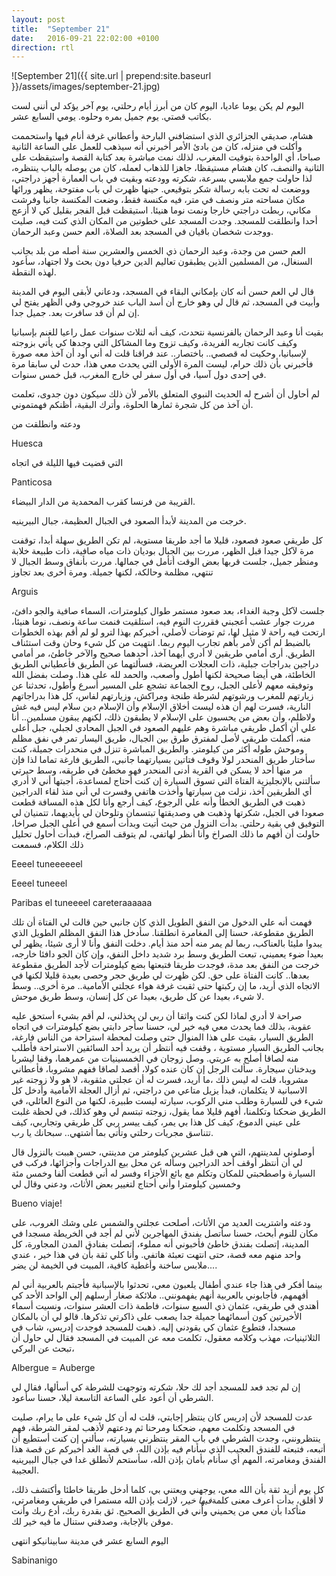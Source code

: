 ```yaml
---
layout: post
title:  "September 21"
date:   2016-09-21 22:02:00 +0100
direction: rtl
---
```


![September 21]({{ site.url | prepend:site.baseurl }}/assets/images/september-21.jpg)

اليوم لم يكن يوما عاديا، اليوم كان من أبرز أيام رحلتي، يوم آخر يؤكد لي أنني لست بكاتب قصتي. يوم جميل بمره وحلوه. يومي السابع عشر.

هشام، صديقي الجزائري الذي استضافني البارحة وأعطاني غرفة أنام فيها واستحممت وأكلت في منزله، كان من بادئ الأمر أخبرني أنه سيذهب للعمل على الساعة الثانية صباحا، أي الواحدة بتوقيت المغرب، لذلك نمت مباشرة بعد كتابة القصة واستيقظت على الثانية والنصف، كان هشام مستيقظا، جاهزا للذهاب لعمله، كان من يوصله بالباب ينتظره، لذا حاولت جمع ملابسي بسرعة، شكرته وودعته وبقيت في باب العمارة أجهز دراجتي، ووضعت له تحت بابه رسالة شكر بتوقيعي. حينها ظهرت لي باب مفتوحة، يظهر ورائها مكان مساحته متر ونصف في متر، فيه مكنسة فقط، وضعت المكنسة جانبا وفرشت مكاني، ربطت دراجتي خارجا ونمت نوما هنيئا. استيقظت قبل الفجر بقليل كي لا أزعج أحدا وانطلقت للمسجد. وجدت المسجد على خطوتين من المكان الذي كنت فيه، صليت ووجدت شخصان باقيان في المسجد بعد الصلاة، العم حسن وعبد الرحمان.

العم حسن من وجدة، وعبد الرحمان ذي الخمس والعشرين سنة أصله من بلد بجانب السنغال، من المسلمين الذين يطبقون تعاليم الدين حرفيا دون بحث ولا اجتهاد، سأعود لهذه النقطة.

قال لي العم حسن أنه كان بإمكاني البقاء في المسجد، ودعاني لأبقى اليوم في المدينة وأبيت في المسجد، ثم قال لي وهو خارج أن أسد الباب عند خروجي وفي الظهر يفتح لي إن لم أن قد سافرت بعد. جميل جدا.

بقيت أنا وعبد الرحمان بالفرنسية نتحدث، كيف أنه لثلاث سنوات عمل راعيا للغنم بإسبانيا وكيف كانت تجاربه الفريدة، وكيف تزوج وما المشاكل التي وجدها كي يأتي بزوجته لإسبانيا، وحكيت له قصصي.. باختصار.. عند فراقنا قلت له أني أود أن آخذ معه صورة فأخبرني بأن ذلك حرام، ليست المرة الأولى التي يحدث معي هذا، حدث لي سابقا مرة في إحدى دول آسيا، في أول سفر لي خارج المغرب، قبل خمس سنوات.

لم أحاول أن أشرح له الحديث النبوي المتعلق بالأمر لأن ذلك سيكون دون جدوى، تعلمت أن آخذ من كل شجرة ثمارها الحلوة، وأترك البقية، أظنكم فهمتموني.

ودعته وانطلقت من

Huesca

التي قضيت فيها الليلة في اتجاه

Panticosa

القريبة من فرنسا كقرب المحمدية من الدار البيضاء.

خرجت من المدينة لأبدأ الصعود في الجبال العظيمة، جبال البيرينيه.

كل طريقي صعود فصعود، قليلا ما أجد طريقا مستوية، لم تكن الطريق سهلة أبدا، توقفت مرة لآكل جيدا قبل الظهر، مررت بين الجبال بوديان ذات مياه صافية، ذات طبيعة خلابة ومنظر جميل، جلست قربها بعض الوقت أتأمل في جمالها. مررت بأنفاق وسط الجبال لا تنتهي، مظلمة وحالكة، لكنها جميلة. ومرة أخرى بعد تجاوز

Arguis

جلست لآكل وجبة الغداء، بعد صعود مستمر طوال كيلومترات، السماء صافية والجو دافئ، مررت جوار عشب أعجبني فقررت النوم فيه، استلقيت فنمت ساعة ونصف، نوما هنيئا، ارتحت فيه راحة لا مثيل لها، ثم توضأت لأصلي، أخبركم بهذا لترو لو لم أقم بهذه الخطوات بالضبط لم أكن لأمر بأهم تجارب اليوم ربما. انتهيت من كل شيء وحان وقت استئناف الطريق. أرى أمامي طريقين لا أدري أيهما آخذ، أحدهما صحيح والآخر خاطئ، مر أمامي دراجين بدراجات جبلية، ذات العجلات العريضة، فسألتهما عن الطريق فأعطياني الطريق الخاطئة، هي أيضا صحيحة لكنها أطول وأصعب، والحمد لله على هذا. وصلت بفضل الله وتوفيقه معهم لأعلى الجبل، روح الجماعة تشجع على المسير أسرع وأطول، تحدثنا عن زيارتهم للمغرب ورشوتهم لشرطة طنجة ومراكش، وزيارتهم لفاس، كل هذا بدراجاتهم النارية، فسرت لهم أن هذه ليست أخلاق الإسلام وأن الإسلام دين سلام ليس فيه غش ولاظلم، وأن بعض من يحسبون على الإسلام لا يطبقون ذلك، لكنهم يبقون مسلمين.. أنا علي أن أكمل طريقي مباشرة وهم عليهم الصعود في الجبل المحادي لجبلي، جبل أعلى منه، أكملت طريقي لأصل لمفترق طرق بين الجبال، طريق اليسار تمر في نفق مظلم وموحش طوله أكثر من كيلومتر. والطريق المباشرة تنزل في منحدرات جميلة، كنت سأختار طريق المنحدر لولا وقوف فتاتين بسيارتهما جانبي، الطريق فارغة تماما لذا فإن مر منها أحد لا يسكن في القرية أدنى المنحدر فهو مخطئ في طريقه، وسط حيرتي سألتني بالإنجليزية الفتاة التي تسوق السيارة إن كنت أحتاج لمساعدة، أجبتها أني لا أدري أي الطريقين آخذ، نزلت من سيارتها وأخذت هاتفي وفسرت لي أني منذ لقاء الدراجين ذهبت في الطريق الخطأ وأنه علي الرجوع، كيف أرجع وأنا لكل هذه المسافة قطعت صعودا في الجبل، شكرتها وذهبت هي وصديقتها تبتسمان وتلوحان لي بأيديهما، تتمنيان لي التوفيق في بقية رحلتي. بدأت النزول من حيث أتيت وبدأت أسمع في أعلى الجبل صراخا، حاولت أن أفهم ما ذلك الصراخ وأنا أنظر لهاتفي، لم يتوقف الصراخ، فبدأت أحاول تحليل ذلك الكلام، فسمعت

Eeeel tuneeeeeel

Eeeel tuneeel

Paribas el tuneeeel careteraaaaaa

فهمت أنه علي الدخول من النفق الطويل الذي كان جانبي حين قالت لي الفتاة أن تلك الطريق مقطوعة، حسنا إلى المغامرة انطلقنا. سأدخل هذا النفق المظلم الطويل الذي يبدوا مليئا بالعناكب، ربما لم يمر منه أحد منذ أيام. دخلت النفق وأنا لا أرى شيئا، يظهر لي بعيدا ضوء يعميني، تبعت الطريق وسط برد شديد داخل النفق، وإن كان الجو دافئا خارجه، خرجت من النفق بعد مدة، فوجدت طريقا فتبعتها بضع كيلومترات لأجد الطريق مقطوعة بعدها.. كانت الفتاة على حق. لكن ظهرت لي طريق حجر وحصى بعيدة قليلا لكنها في الاتجاه الذي أريد، ما إن ركبتها حتى ثقبت غرفة هواء عجلتي الأمامية.. مرة أخرى.. وسط لا شيء، بعيدا عن كل طريق، بعيدا عن كل إنسان، وسط طريق موحش.

صراحة لا أدري لماذا لكن كنت واثقا أن ربي لن يخذلني، لم أقم بشيء أستحق عليه عقوبة، بذلك فما يحدث معي فيه خير لي، حسنا سأجر دابتي بضع كيلومترات في اتجاه الطريق السيار، بقيت على هذا المنوال حتى وصلت لمحطة استراحة من الناس فارغة، بجانب الطريق السيار مستوية ، وقفت فيه أنتظر أن يريد أحد السائقين الاستراحة فأطلب منه لصاقا أصلح به عربتي. وصل زوجان في الخمسينيات من عمرهما، وقفا ليشربا ويدخنان سيجارة. سألت الرجل إن كان عنده كولا، أقصد لصاقا ففهم مشروبا، فأعطاني مشروبا، قلت له ليس ذلك ،ما أريد، فسرت له أن عجلتي مثقوبة، لا هو ولا زوجته غير الاسبانية لا يتكلمان، فبدأ يزيل متاعي من دراجتي، ثم أزال العجلة الأمامية وأدخل كل شيء في للسيارة وطلب مني الركوب، سيارته ليست طبيرة، لكنها من النوع العائلي، في الطريق ضحكنا وتكلمنا، أفهم قليلا مما يقول، زوجته تبتسم لي وهو كذلك، في لحظة غلبت على عيني الدموع، كيف كل هذا بي يمر، كيف ييسر ربي كل طريقي وتجاربي، كيف تتناسق مجريات رحلتي وتأتي بما أشتهي.. سبحانك يا رب.

أوصلوني لمدينتهم، التي هي قبل عشرين كيلومتر من مدينتي، حسن هببت بالنزول قال لي أن أنتظر أوقف أحد الدراجين وسأله عن محل بيع الدراجات وأجزائها، فركب في السيارة واصطحبتي للمكان وتكلم مع بائع الأجزاء وفسر له أني قطعت ألفا وخمس مئة وخمسين كيلومترا وأني أحتاج لتغيير بعض الأثاث، ودعني وقال لي

Bueno viaje!

ودعته واشتريت العديد من الأثاث، أصلحت عجلتي والشمس على وشك الغروب، على مكان للنوم أبحث، حسنا سأتصل بفندق المهاجرين لأني لم أجد في الخريطة مسجدا في المدينة، إتصلت بفندق خاطئ فأخبوني أنه مملوء، إتصلت بفنادق المدن المجاورة، كل واحد منهم معه قصة، حتى انتهت تعبئة هاتفي. وأنا كلي ثقة بأن في هذا خير ، عندي ملابس ساخنة وأغطية كافية، المبيت في الخيمة لن يضر....

بينما أفكر في هذا جاء عندي أطفال يلعبون معي، تحدثوا بالإسبانية فأجبتم بالعربية أني لم أفهمهم، فأجابوني بالعربية أنهم يفهمونني.. ملائكة صغار أرسلهم إلي الواحد الأحد كي أهتدي في طريقي، عثمان ذي السبع سنوات، فاطمة ذات العشر سنوات، ونسيت أسماء الأخيرتين كون أسمائهما جميلة جدا يصعب على ذاكرتي تذكرها. قالو لي أن بالمكان مسجدا، فتطوع عثمان كي يقودني إليه. ذهبت للمسجد فوجدت إدريس، شاب في الثلاثينيات، مهذب وكلامه معقول، تكلمت معه عن المبيت في المسجد فقال لي حاول أن تبحث عن البركي،

Albergue = Auberge

إن لم تجد فعد للمسجد أجد لك حلا، شكرته وتوجهت للشرطة كي أسألها، فقال لي الشرطي أن أعود على الساعة التاسعة ليلا، حسنا سأعود.

عدت للمسجد لأن إدريس كان ينتظر إجابتي، قلت له أن كل شيء على ما يرام، صليت في المسجد وتكلمت معهم، ضحكنا ومرحنا ثم ودعتهم لأذهب لمقر الشرطة، فهم ينتظرونني، وجدت الشرطي في باب المقر ينتظرني بسيارته، سألني إن كنت أستطيع أن أتبعه، فتبعته للفندق العجيب الذي سأنام فيه بإذن الله، في قصة الغد أخبركم عن قصة هذا الفندق ومغامرته، المهم أي سأنام بأمان بإذن الله، سأستحم لأنطلق غدا في جبال البيرينيه العجيبة.

كل يوم أزيد ثقة بأن الله معي، يوجهني ويعتني بي، كلما أدخل طريقا خاطئا وأكتشف ذلك، لا أقلق، بدأت أعرف معنى كلمة*فيها خير*، لازلت بإذن الله مستمرا في طريقي ومغامرتي، متأكدا بأن معي من يحميني وأني في الطريق الصحيح. ثق بقدرة ربك، أدع ربك وأنت موقن بالإجابة، وصدقني ستنال ما فيه خير لك.

اليوم السابع عشر في مدينة سابينانيكو انتهى

Sabinanigo